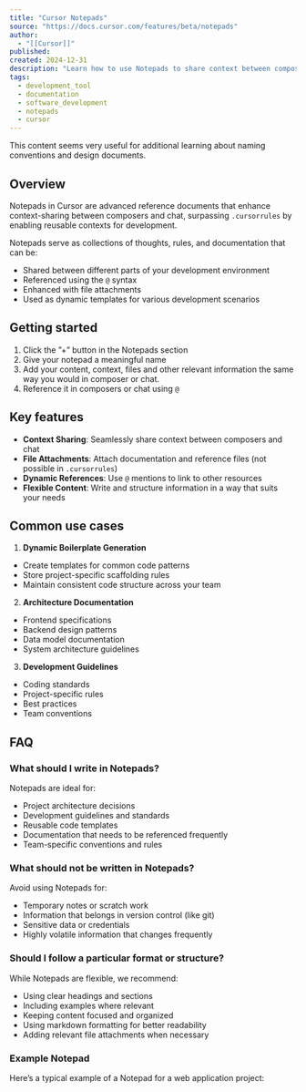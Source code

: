 ```yaml
---
title: "Cursor Notepads"
source: "https://docs.cursor.com/features/beta/notepads"
author:
  - "[[Cursor]]"
published:
created: 2024-12-31
description: "Learn how to use Notepads to share context between composers and chat"
tags:
  - development_tool
  - documentation
  - software_development
  - notepads
  - cursor
---
```


This content seems very useful for additional learning about naming conventions and design documents.

## Overview

Notepads in Cursor are advanced reference documents that enhance context-sharing between composers and chat, surpassing `.cursorrules` by enabling reusable contexts for development.

Notepads serve as collections of thoughts, rules, and documentation that can be:

- Shared between different parts of your development environment
- Referenced using the `@` syntax
- Enhanced with file attachments
- Used as dynamic templates for various development scenarios

## Getting started

1. Click the ”+” button in the Notepads section
2. Give your notepad a meaningful name
3. Add your content, context, files and other relevant information the same way you would in composer or chat.
4. Reference it in composers or chat using `@`

## Key features

- **Context Sharing**: Seamlessly share context between composers and chat
- **File Attachments**: Attach documentation and reference files (not possible in `.cursorrules`)
- **Dynamic References**: Use `@` mentions to link to other resources
- **Flexible Content**: Write and structure information in a way that suits your needs

## Common use cases

1. **Dynamic Boilerplate Generation**

- Create templates for common code patterns
- Store project-specific scaffolding rules
- Maintain consistent code structure across your team
2. **Architecture Documentation**

- Frontend specifications
- Backend design patterns
- Data model documentation
- System architecture guidelines
3. **Development Guidelines**

- Coding standards
- Project-specific rules
- Best practices
- Team conventions

## FAQ

### What should I write in Notepads?

Notepads are ideal for:

- Project architecture decisions
- Development guidelines and standards
- Reusable code templates
- Documentation that needs to be referenced frequently
- Team-specific conventions and rules

### What should not be written in Notepads?

Avoid using Notepads for:

- Temporary notes or scratch work
- Information that belongs in version control (like git)
- Sensitive data or credentials
- Highly volatile information that changes frequently

### Should I follow a particular format or structure?

While Notepads are flexible, we recommend:

- Using clear headings and sections
- Including examples where relevant
- Keeping content focused and organized
- Using markdown formatting for better readability
- Adding relevant file attachments when necessary

### Example Notepad

Here’s a typical example of a Notepad for a web application project:
